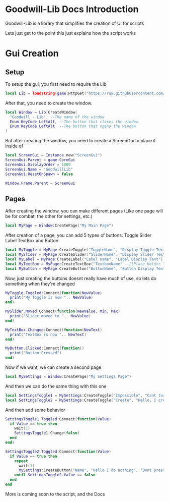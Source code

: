 # Goodwill-Lib Docs Introduction

Goodwill-Lib is a library that simplifies the creation of UI for scripts

Lets just get to the point this just explains how the script works


# Gui Creation

## Setup

To setup the gui, you first need to require the Lib

```lua
local Lib = loadstring(game:HttpGet("https://raw.githubusercontent.com/Plusgaming1/Goodwill-/main/Goodwill-Lib"))()
```

After that, you need to create the window.

```lua
local Window = Lib:CreateWindow(
  "Goodwill - Lib", --The name of the window
  Enum.KeyCode.LeftAlt, --The button that closes the window
  Enum.KeyCode.LeftAlt  --The button that opens the window
)
```

But after creating the window, you need to create a ScreenGui to place it inside of

```lua
local ScreenGui = Instance.new("ScreenGui")
ScreenGui.Parent = game.CoreGui
ScreenGui.DisplayOrder = 1000
ScreenGui.Name = "GoodwillLib"
ScreenGui.ResetOnSpawn = false

Window.Frame.Parent = ScreenGui
```

## Pages

After creating the window, you can make different pages (Like one page will be for combat, the other for settings, etc.)

```lua
local MyPage = Window:CreatePage("My Main Page")
```

After creation of a page, you can add 5 types of buttons:
  Toggle
  Slider
  Label
  TextBox
  and Button

```lua
local MyToggle = MyPage:CreateToggle("ToggleName", "Display Toggle Text", false --[[Start Value]])
local MySlider = MyPage:CreateSlider("SliderName", "Display Slider Text", 5 --[[Minimum]], 20 --[[Maximum]], 5 --[[Start Value]])
local MyLabel = MyPage:CreateLabel("Label name", "Label Display Text")
local MyTextBox = MyPage:CreateTextBox("TextboxName" --[[Place Holder Text]], "Text Box Display Text" -- [[Display Text]], "Test" -- [[Start Value]])
local MyButton = MyPage:CreateButton("ButtonName", "Button Display Text", "Click me" --[[Button Text]])
```

Now, just creating the buttons doesnt really have much of use, so lets do something when they're changed

```lua
MyToggle.Toggled:Connect(function(NewValue)
  print("My Toggle is now ".. NewValue)
end)

MySlider.Moved:Connect(function(NewValue, Min, Max)
  print("Slider moved to ".. NewValue)
end)

MyTextBox.Changed:Connect(function(NewText)
  print("TextBox is now ".. NewText)
end)

MyButton.Clicked:Connect(function()
  print("Button Pressed")
end)
```

Now if we want, we can create a second page

```lua
local MySettings = Window:CreatePage("My Settings Page")
```

And then we can do the same thing with this one

```lua
local SettingsToggle1 = MySettings:CreateToggle("Impossible", "Cant turn this on.", false)
local SettingsToggle2 = MySettings:CreateToggle("Create", "Hello, I create a new button", false)
```

And then add some behavior

```lua
SettingsToggle1.Toggled:Connect(function(Value)
  if Value == true then
    wait(1)
    SettingsToggle1.Change(false)
  end
end)

SettingsToggle2.Toggled:Connect(function(Value)
  if Value == true then
    repeat
      wait(1)
      MySettings:CreateButton("Name", "Hello I do nothing", "Dont press")
    until SettingsToggle2.Value == false
  end
end
```

More is coming soon to the script, and the Docs
